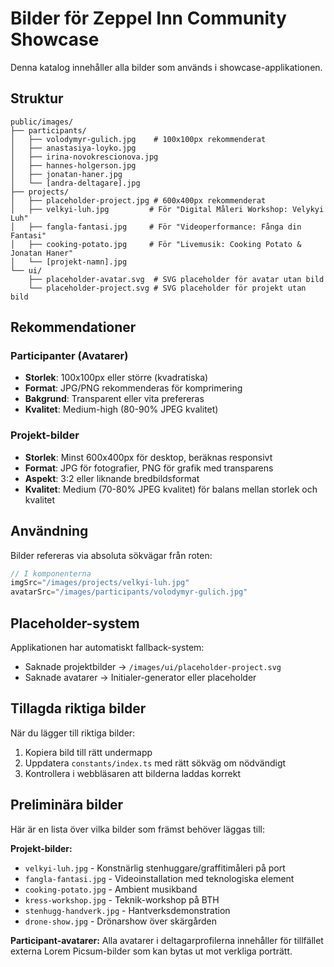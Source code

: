 # Bilder för Zeppel Inn Community Showcase

Denna katalog innehåller alla bilder som används i showcase-applikationen.

## Struktur

```
public/images/
├── participants/
│   ├── volodymyr-gulich.jpg    # 100x100px rekommenderat
│   ├── anastasiya-loyko.jpg
│   ├── irina-novokrescionova.jpg
│   ├── hannes-holgerson.jpg
│   ├── jonatan-haner.jpg
│   └── [andra-deltagare].jpg
├── projects/
│   ├── placeholder-project.jpg # 600x400px rekommenderat
│   ├── velkyi-luh.jpg         # För "Digital Måleri Workshop: Velykyi Luh"
│   ├── fangla-fantasi.jpg     # För "Videoperformance: Fånga din Fantasi"
│   ├── cooking-potato.jpg     # För "Livemusik: Cooking Potato & Jonatan Haner"
│   └── [projekt-namn].jpg
└── ui/
    ├── placeholder-avatar.svg  # SVG placeholder för avatar utan bild
    └── placeholder-project.svg # SVG placeholder för projekt utan bild
```

## Rekommendationer

### Participanter (Avatarer)
- **Storlek**: 100x100px eller större (kvadratiska)
- **Format**: JPG/PNG rekommenderas för komprimering
- **Bakgrund**: Transparent eller vita prefereras
- **Kvalitet**: Medium-high (80-90% JPEG kvalitet)

### Projekt-bilder
- **Storlek**: Minst 600x400px för desktop, beräknas responsivt
- **Format**: JPG för fotografier, PNG för grafik med transparens
- **Aspekt**: 3:2 eller liknande bredbildsformat
- **Kvalitet**: Medium (70-80% JPEG kvalitet) för balans mellan storlek och kvalitet

## Användning

Bilder refereras via absoluta sökvägar från roten:
```javascript
// I komponenterna
imgSrc="/images/projects/velkyi-luh.jpg"
avatarSrc="/images/participants/volodymyr-gulich.jpg"
```

## Placeholder-system

Applikationen har automatiskt fallback-system:
- Saknade projektbilder → `/images/ui/placeholder-project.svg`
- Saknade avatarer → Initialer-generator eller placeholder

## Tillagda riktiga bilder

När du lägger till riktiga bilder:

1. Kopiera bild till rätt undermapp
2. Uppdatera `constants/index.ts` med rätt sökväg om nödvändigt
3. Kontrollera i webbläsaren att bilderna laddas korrekt

## Preliminära bilder

Här är en lista över vilka bilder som främst behöver läggas till:

**Projekt-bilder:**
- `velkyi-luh.jpg` - Konstnärlig stenhuggare/graffitimåleri på port
- `fangla-fantasi.jpg` - Videoinstallation med teknologiska element
- `cooking-potato.jpg` - Ambient musikband
- `kress-workshop.jpg` - Teknik-workshop på BTH
- `stenhugg-handverk.jpg` - Hantverksdemonstration
- `drone-show.jpg` - Drönarshow över skärgården

**Participant-avatarer:**
Alla avatarer i deltagarprofilerna innehåller för tillfället externa Lorem Picsum-bilder som kan bytas ut mot verkliga porträtt.
